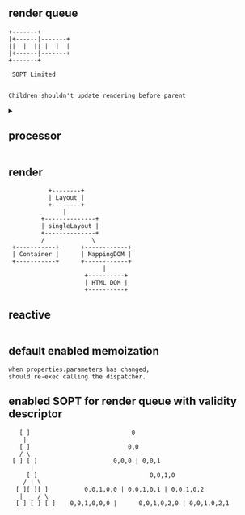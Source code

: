 ## render queue

```
+-------+
|+------|-------+
||  |  || |  |  |
|+------|-------+
+-------+

 SOPT Limited
 
 
Children shouldn't update rendering before parent
```

<details>
 <summary><h2>processor</h2></summary>
</details>

## render

```
           +--------+
           | Layout |
           +--------+
               |
         +--------------+
         | singleLayout |
         +--------------+
         /             \
 +-----------+      +------------+
 | Container |      | MappingDOM |
 +-----------+      +------------+
                          |
                     +----------+
                     | HTML DOM |
                     +----------+
```

## reactive

```
```

## default enabled memoization

```
when properties.parameters has changed,
should re-exec calling the dispatcher.
```

## enabled SOPT for render queue with validity descriptor

```
   [ ]                            0
    |
   [ ]                           0,0
   / \
 [ ] [ ]                     0,0,0 | 0,0,1
      |
     [ ]                               0,0,1,0
    / | \
  [ ][ ][ ]          0,0,1,0,0 | 0,0,1,0,1 | 0,0,1,0,2
   |    / \
  [ ] [ ] [ ]    0,0,1,0,0,0 |      0,0,1,0,2,0 | 0,0,1,0,2,1
```
